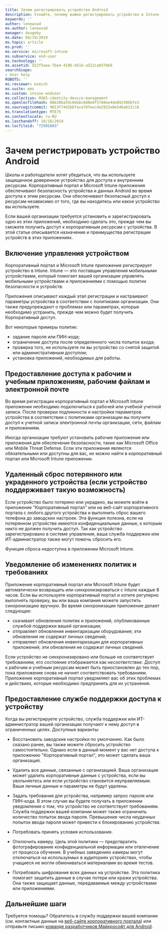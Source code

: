 ```yaml
---
title: Зачем регистрировать устройство Android
description: Узнайте, почему важно регистрировать устройство в Intune
keywords: ''
author: lenewsad
ms.author: lanewsad
manager: dougeby
ms.date: 04/19/2019
ms.topic: article
ms.prod: ''
ms.service: microsoft-intune
ms.subservice: end-user
ms.technology: ''
ms.assetid: d22f5aea-7be4-419b-b51b-a522ca037b69
searchScope:
- User help
ROBOTS: ''
ms.reviewer: esmich
ms.suite: ems
ms.custom: intune-enduser
ms.collection: M365-identity-device-management
ms.openlocfilehash: 08b20ba59c0dabc680e0f5760ee4de892506b7e3
ms.sourcegitcommit: 9013f7442bbface78feecde2922e8e546a622c16
ms.translationtype: MTE75
ms.contentlocale: ru-RU
ms.lasthandoff: 10/16/2019
ms.locfileid: "72501603"
---
```

# <a name="why-enroll-your-android-device"></a>Зачем регистрировать устройство Android  

Школы и работодатели хотят убедиться, что вы используете защищенное доверенное устройство для доступа к внутренним ресурсам. Корпоративный портал и Microsoft Intune приложения обеспечивают безопасность устройства и данных Android во время доступа к этим ресурсам. Они обеспечивают безопасный доступ к ресурсам независимо от того, где вы находитесь или какое устройство вы используете. 

Если вашей организации требуется установить и зарегистрировать одно из этих приложений, необходимо сделать это, прежде чем вы сможете получить доступ к корпоративным ресурсам с устройства. В этой статье описывается назначение и преимущества регистрации устройств в этих приложениях.  

## <a name="gets-your-device-managed"></a>Включение управления устройством  
 Корпоративный портал и Microsoft Intune приложение регистрирует устройство в Intune.  Intune — это поставщик управления мобильными устройствами, который помогает вашей организации управлять мобильными устройствами и приложениями с помощью политик безопасности и устройств. 

Приложения описывают каждый этап регистрации и настраивают параметры устройства в соответствии с политиками организации. Они также предупреждают о проблемах или параметрах, которые необходимо устранить, прежде чем можно будет получить Корпоративный доступ.  

Вот некоторые примеры политик:  
* задание пароля или ПИН-кода;
* ограничение доступа после определенного числа попыток входа;
* проверка того, не используете ли вы устройство со снятой защитой или административным доступом;
* установка приложений, необходимых для работы.  

## <a name="gives-you-access-to-work-and-school-apps-work-files-and-email"></a>Предоставление доступа к рабочим и учебным приложениям, рабочим файлам и электронной почте  
Во время регистрации корпоративный портал и Microsoft Intune приложении необходимо подключиться к рабочей или учебной учетной записи.  После проверки подлинности и настройки параметров устройства в соответствии с политиками организации вы получите доступ к учетной записи электронной почты организации, сети, файлам и приложениям.  

Иногда организации требуют установить рабочие приложения или приложения для обеспечения безопасности, такие как Microsoft Office или Mobile Threat Defense. Если эти приложения являются обязательными или доступны для вас, их можно найти в корпоративный портал или Microsoft Intune приложении.

## <a name="lets-you-remotely-reset-a-lost-or-stolen-device-if-device-supports-it"></a>Удаленный сброс потерянного или украденного устройства (если устройство поддерживает такую возможность)
Если устройство было потеряно или украдено, вы можете войти в приложение "Корпоративный портал" или на веб-сайт корпоративного портала с любого другого устройства и выполнить сброс вашего телефона до заводских настроек. Эта функция полезна, если на потерянном устройстве имеются конфиденциальные данные, к которым никто не должен получить доступ. Так как устройство зарегистрировано в системе управления, ваша служба поддержки или ИТ-администратор также могут помочь сбросить его.  

Функция сброса недоступна в приложении Microsoft Intune.  

## <a name="notifies-you-of-policy-updates-and-requirements"></a>Уведомление об изменениях политик и требованиях
Приложение корпоративный портал или Microsoft Intune будет автоматически возвращать или синхронизироваться с Intune каждые 8 часов. Если вы используете корпоративный портал и хотите регулярно выполнять проверку, вы или ваша компания можете запустить синхронизацию вручную. Во время синхронизации приложение делает следующее:  

* скачивает обновления политик и приложений, опубликованные службой поддержки вашей организации;  
* отправляет обновления инвентаризации оборудования; эти обновления не содержат личных сведений;  
* отправляет обновления инвентаризации для корпоративных приложений; эти обновления не содержат личных сведений.  

Если устройство не синхронизировано или больше не соответствует требованиям, его состояние отображается как *несоответствие*. Доступ к рабочим и учебным ресурсам может быть приостановлен до тех пор, пока приложение снова не начнет соответствовать требованиям. Приложение корпоративный портал уведомляет вас об этих проблемах и действиях, которые необходимо предпринять для их устранения.  


## <a name="permits-company-support-access-to-your-device"></a>Предоставление службе поддержки доступа к устройству
Когда вы регистрируете устройство, служба поддержки или ИТ-администратор вашей организации получают к нему доступ в ограниченных целях. Доступные варианты:  

* Восстановить заводские настройки по умолчанию. Как было сказано ранее, вы также можете сбросить устройство самостоятельно. Однако если в данный момент у вас нет доступа к приложению "Корпоративный портал", это может сделать ваша организация.  

* Удалить все данные, связанные с организацией. Ваша организация может удалить корпоративные данные с устройства, если вы увольняетесь или если устройство становится неуправляемым. Ваши личные данные и параметры не будут удалены.  

* Задать требования для устройства, например запрос пароля или ПИН-кода. В этом случае вы будете получать в приложении уведомления о том, что устройство не соответствует требованиям. Служба поддержки вашей компании может также ограничить количество попыток ввода пароля. Превышение числа неудачных попыток ввода пароля может привести к блокированию устройства.  

* Потребовать принять условия использования.  

* Отключить камеру. Цель этой политики — предотвратить фотографирование конфиденциальной информации или отвлечение от процесса обучения. В учебных заведениях камеры могут отключаться на используемых в аудиториях устройствах, чтобы учащиеся не могли обмениваться материалами во время тестов.  

* Потребовать шифрование всех данных на устройстве. Эта политика помогает защитить данные в случае потери или кражи устройства. Она также защищает данные, передаваемые между устройствами или приложениями. 

## <a name="next-steps"></a>Дальнейшие шаги  

Требуется помощь? Обратитесь в службу поддержки вашей компании (см. контактные данные на [веб-сайте корпоративного портала](https://go.microsoft.com/fwlink/?linkid=2010980)) или отправьте письмо <a href="mailto:wintunedroidfbk@microsoft.com?subject=I'm having trouble installing the Company Portal app on my Android device&body=Describe the issue you're experiencing here.">команде разработчиков Майкрософт для Android</a>.
